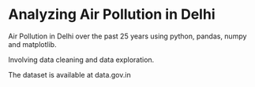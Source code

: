 # Analyzing Air Pollution in Delhi
Air Pollution in Delhi over the past 25 years using python, pandas, numpy and matplotlib.


Involving data cleaning and data exploration.


The dataset is available at data.gov.in
